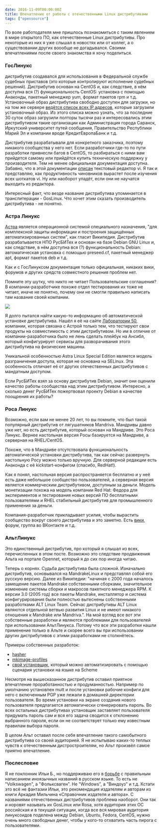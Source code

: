 ```yaml
---
date: 2016-11-09T00:00:00Z
title: Впечатление от работы с отечественными Linux дистрибутивами
tags: ["opensource"]
---
```


По воле работодателя мне пришлось познакомиться с таким явлением в мире
открытого ПО, как отечественные Linux дистрибутивы. Про некоторые из них я уже
слышал в новостях или от коллег, а о существовании других воообще не
догадывался. Своими впечатлениями после своего знакомства я хочу поделиться.

### ГосЛинукс

дистрибутив создавался для использования в Федеральной службе судебных приставов
(это которые контролируют исполнение судебных решений). Дистрибутив основан на
CentOS и, как следствие, в нём доступна вся (?) функциональность CentOS:
установка с помощью Анаконды, пакетный менеджер yum, формат пакетов rpm и т.д.
Установочный образ дистрибутива свободно доступен для загрузки, но на том же
сервере [ведётся список всех IP адресов](http://fap.fssprus.ru/stat/), которые
загрузили установочный образ. Из этого списка можно узнать, что за последние 30
суток образ загрузили полторы тысячи раз и интересовались этим дистрибутивом
такие организации как Администрация города Саранск, Иркутский университет путей
сообщения, Правительство Республики Марий Эл и компании вроде КредитЕвропаБанк и
т.д.

Дистрибутив разрабатывали для конкретного заказчика, поэтому никакого сообщества
у него нет. Если разработчики где-то по пути разработки привнесли багов в
CentOS, то разбираться с ними вам прийдется самому или прийдётся купить
техническую поддержку у производителя. Тем не менее официальная документация
доступна. Забавно, что в этой документации [описан](http://fap.fssprus.ru/goslinux_fssp/6/docs/IC1/%D0%F3%EA%EE%E2%EE%E4%F1%F2%E2%EE%20%E0%E4%EC%E8%ED%E8%F1%F2%F0%E0%F2%EE%F0%E0%20-%20%CE%D1%20%D2%C4%20%C0%C8%D1%20%D4%D1%D1%CF%20%D0%EE%F1%F1%E8%E8.pdf)
текстовый редактор vi. Я так и представляю, как продуктивность чиновников
вырастет после изучения всех шоткатов vi. Ну или наоборот упадёт, если они не
научатся выходить из редактора.

Интересный факт, что везде название дистрибутива упоминается в транслитерации -
GosLinux. Что хочет этим сказать производитель дистрибутива - не понятно.

###	Астра Линукс

[Астра](http://astra-linux.ru/) является операционной системой специального
назначения, "для комплексной защиты информации и построения защищённых
автоматизированных систем", как гласит Википедия. Дистрибутив разрабатывается
НПО РусБИТех и основан на базе Debian GNU Linux и, как следствие, в нём доступна
вся (?) функциональность Debian: автоматическая установка с помощью preseed.cf,
пакетный менеджер apt, формат пакетов deb и т.д.

Как и с ГосЛинуксом документация только официальная, никаких вики, форумов и
других средств совместного решения проблем нет.

Помните эту шутку, что никто не читает Пользовательские соглашения? В
компании-разработчике похоже отдел тестирования их тоже не читает, иначе не
понятно, почему они не смогли правильно написать там название своей компании.

<img src="/images/astra-eula.png" align="center">

Я долго пытался найти какую-то информацию об автоматической установке
дистрибутива. Нашёл я её на сайте [Лаборатории 50](http://lab50.net/),
компании, которая связана с Астрой только тем, что тестируют свои продукты на
совместимость с этим дистрибутивом. Но им в отличие от компании-разработчика
было не лень сделать плейбук на Ансибл, который конфигурирует сервисы для
разворачивания этого дистрибутива на физические машины.

Уникальной особенностью Astra Linux Special Edition является модель
разграничения доступа, которая не основана на SELinux. Эта особенность отличает
её от других отечественных дистрибутивов с мандатным доступом.

Если РусБИТех взял за основу дистрибутив Debian, значит они оценили качество
работы сообщества над этим дистрибутивом. Интересно, а сколько денег РусБИТех
пожертвовал проекту Debian в качестве поощрения их работы?

### Роса Линукс

Возможно, если вам не менее 20 лет, то вы помните, что был такой популярный
дистрибутив от лягушатников Mandriva. Мандривы давно уже нет, но есть
дистрибутив, который основан на Мандриве. Это Роса Линукс. Вернее настольная
версия Росы базируется на Мандриве, а серверная на RHEL/CentOS.

Похоже, что в Мандриве отсутствовала функциональность автоматической установки
дистрибутива, так как сейчас развернуть настольную Росу можно только вручную.
Для серверной редакции есть Анаконда с её kickstart-конфигом (спасибо, RedHat!).

Как я понял, настольная версия распространяется бесплатно и у неё есть даже
небольшое сообщество пользователей, а серверная версия является коммерческим
дистрибутивом, доступным за деньги. Модель монетизации похожа на модель компании
Red Hat: Федора для экспериментов и тестирования новых версий ПО бесплатными
пользователями и RHEL стабильный дистрибутив для промышленного применения за
деньги.

Компания-разработчик прикладывает усилия, чтобы вырастить сообщество вокруг
своего дистрибутива и это заметно. Есть
[вики](http://wiki.rosalab.ru/ru/index.php/%D0%97%D0%B0%D0%B3%D0%BB%D0%B0%D0%B2%D0%BD%D0%B0%D1%8F_%D1%81%D1%82%D1%80%D0%B0%D0%BD%D0%B8%D1%86%D0%B0),
форум, группа во ВКонтакте и т.д.

### АльтЛинукс

Это единственный дистрибутив, про который я слышал из всех, перечисленных в этом
посте. Возможно это следствие продвижения Альта на портале Opennet, который
я до сих пор иногда читаю.

Теперь о корнях. Судьба дистрибутива была сложной. Изначально дистрибутив,
основывался на MandrakeLinux и представлял собой его русскую версию. Далее из
Википедии: "начиная с 2000 года началось замещение пакетов Mandrake собственными
сборками, значительное изменение системы сборки и макросов пакетного менеджера
RPM. К версии 3.0 (2005 год) все пакеты Mandrake, инсталлятор и система
конфигурирования были полностью вытеснены собственными разработками ALT Linux
Team. Сейчас дистрибутивы ALT Linux являются отдельной ветвью развития Linux и
не имеют никакого отношения к Mandrake или Mandriva.". На мой взгляд все вот эти
собственные разработки и являются проблемами для пользователей при использовании
АльтЛинукса. Потому что все эти разработки нашли применение только в Альте и
скорее всего вы при использовании других дистрибутивов с этими разработками не
столкнётесь.

Примеры собственных разработок:

* [hasher](https://www.altlinux.org/Hasher)
* [mkimage-profiles](https://www.altlinux.org/Mkimage)
* [свой установщик](https://www.altlinux.org/Autoinstall), который можно
автоматизировать с помощью сценария установки на языке на Scheme

Несмотря на вышесказанное дистрибутив оставил приятное впечатление
проработанностью и продуманностью. Например по умолчанию установлен mutt и после
установки рабочие конфиги для него с включенным PGP уже лежали в домашней
директории пользователя. Во время установки на экране создания нового
пользователя предлагается автоматически сгенерировать пароль. Во всех остальных
дистрибутивах установщик заставляет пользователя придумать пароль сам и вся его
задача сводится к отклонению выбранного пароля, если он не соответствует только
ему известным правилам выбора пароля.

В целом Альт оставил после себя впечатление такого самобытного дистрибутива со
своей аудиторией. Я не испытываю каких-то теплых чувств к отечественным
дистростроителям, но Альт произвёл самое приятно впечатление.


### Послесловие

Я не поклонник Ильи Б., но поддерживаю его в
[борьбе](http://ilyabirman.ru/meanwhile/2008/09/23/1/) с правильным написанием
иноязычных названий в русском языке. То есть не "Volkswagen", а "Фольксваген".
Не "Windows", а "Виндоуз" и т.д. Кстати это всё не фантазии Ильи, это
рекомендация издателям и авторам из книги Аркадия Мильчина «Справочник издателя
и автора». С названиями отечественных дистрибутивов проблема наоборот. Они так и
норовят называть их GosLinux или Rosa, хотя аудитория этих ОС российская и в
текущей ситуации, когда все вся мировая аудитория линуксоидов поделена между
Debian, Ubuntu, Fedora, CentOS, нужно очень много свободных денег, чтобы у
кого-то отхватить часть пирога с пользователями.
